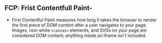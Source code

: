 ## FCP: Frist Contentfull Paint-

- First Contentful Paint measures how long it takes the browser to render the first piece of DOM content
 after a user navigates to your page. Images, non-white `<canvas>` elements, and SVGs on your page are 
 considered DOM content; anything inside an iframe isn't included.